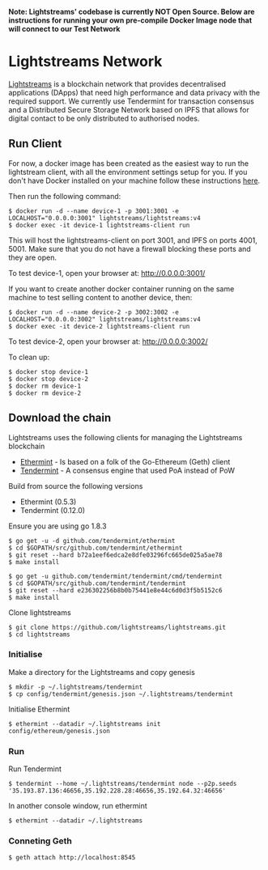 **Note: Lightstreams' codebase is currently NOT Open Source. Below are instructions for running your own pre-compile Docker Image node that will connect to our Test Network**

# Lightstreams Network

[Lightstreams](http://lightstreams.network) is a blockchain network that provides decentralised applications (DApps) that need high performance and data privacy with the required support. We currently use Tendermint for transaction consensus and a Distributed Secure Storage Network based on IPFS that allows for digital contact to be only distributed to authorised nodes.

## Run Client

For now, a docker image has been created as the easiest way to run the lightstream client, with all the environment settings setup for you. If you don't have Docker installed on your machine follow these instructions [here](https://docs.docker.com/engine/installation/). 

Then run the following command:
```
$ docker run -d --name device-1 -p 3001:3001 -e LOCALHOST="0.0.0.0:3001" lightstreams/lightstreams:v4
$ docker exec -it device-1 lightstreams-client run
```

This will host the lightstreams-client on port 3001, and IPFS on ports 4001, 5001.
Make sure that you do not have a firewall blocking these ports and they are open.

To test device-1, open your browser at:
http://0.0.0.0:3001/


If you want to create another docker container running on the same machine to test selling content to another device, then:
```
$ docker run -d --name device-2 -p 3002:3002 -e LOCALHOST="0.0.0.0:3002" lightstreams/lightstreams:v4
$ docker exec -it device-2 lightstreams-client run
```

To test device-2, open your browser at:
http://0.0.0.0:3002/

To clean up:
```
$ docker stop device-1
$ docker stop device-2
$ docker rm device-1
$ docker rm device-2
```

## Download the chain

Lightstreams uses the following clients for managing the Lightstreams blockchain
- [Ethermint](https://github.com/tendermint/ethermint) - Is based on a folk of the Go-Ethereum (Geth) client
- [Tendermint](https://github.com/tendermint/tendermint) - A consensus engine that used PoA instead of PoW

Build from source the following versions
- Ethermint (0.5.3)
- Tendermint (0.12.0)

Ensure you are using go 1.8.3
``` 
$ go get -u -d github.com/tendermint/ethermint
$ cd $GOPATH/src/github.com/tendermint/ethermint
$ git reset --hard b72a1eef6edca2e8dfe03296fc665de025a5ae78
$ make install

$ go get -u github.com/tendermint/tendermint/cmd/tendermint
$ cd $GOPATH/src/github.com/tendermint/tendermint
$ git reset --hard e236302256b8b0b75441e8e44c6d0d3f5b5152c6 
$ make install
```

Clone lightstreams 
```
$ git clone https://github.com/lightstreams/lightstreams.git
$ cd lightstreams
```

### Initialise 

Make a directory for the Lightstreams and copy genesis
```
$ mkdir -p ~/.lightstreams/tendermint
$ cp config/tendermint/genesis.json ~/.lightstreams/tendermint
```

Initialise Ethermint 
```
$ ethermint --datadir ~/.lightstreams init config/ethereum/genesis.json
```

### Run 

Run Tendermint
```
$ tendermint --home ~/.lightstreams/tendermint node --p2p.seeds '35.193.87.136:46656,35.192.228.28:46656,35.192.64.32:46656'
```

In another console window, run ethermint
```
$ ethermint --datadir ~/.lightstreams
```

### Conneting Geth

```
$ geth attach http://localhost:8545
```
